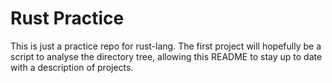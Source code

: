 # Rust Practice

This is just a practice repo for rust-lang.
The first project will hopefully be a script to analyse the directory tree,
allowing this README to stay up to date with a description of projects.
